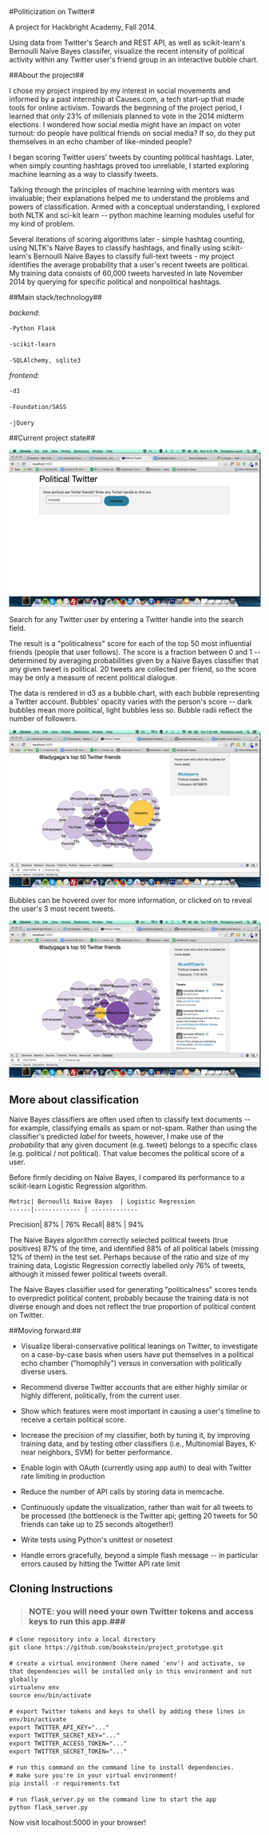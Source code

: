 #Politicization on Twitter#

A project for Hackbright Academy, Fall 2014.

Using data from Twitter's Search and REST API, as well as scikit-learn's Bernoulli Naive Bayes classifer, visualize the recent intensity of political activity within any Twitter user's friend group in an interactive bubble chart.

##About the project##

I chose my project inspired by my interest in social movements and informed by a past internship at Causes.com, a tech start-up that made tools for online activism. Towards the beginning of the project period, I learned that only 23% of millenials planned to vote in the 2014 midterm elections. I wondered how social media might have an impact on voter turnout: do people have political friends on social media? If so, do they put themselves in an echo chamber of like-minded people?

I began scoring Twitter users' tweets by counting political hashtags. Later, when simply counting hashtags proved too unreliable, I started exploring machine learning as a way to classify tweets.

Talking through the principles of machine learning with mentors was invaluable; their explanations helped me to understand the problems and powers of classification. Armed with a conceptual understanding, I explored both NLTK and sci-kit learn -- python machine learning modules useful for my kind of problem.

Several iterations of scoring algorithms later - simple hashtag counting, using NLTK's Naive Bayes to classify hashtags, and finally using scikit-learn's Bernoulli Naive Bayes to classify full-text tweets - my project identifies the average probability that a user's recent tweets are political. My training data consists of 60,000 tweets harvested in late November 2014 by querying for specific political and nonpolitical hashtags.


##Main stack/technology##

_backend_:

    -Python Flask

    -scikit-learn

    -SQLAlchemy, sqlite3

_frontend_:

    -d3

    -Foundation/SASS

    -jQuery



##Current project state##

![ScreenShot](/static/images/scrn_cap1.png "Landing Page")

Search for any Twitter user by entering a Twitter handle into the search field.

The result is a "politicalness" score for each of the top 50 most influential friends (people that user follows). The score is a fraction between 0 and 1 -- determined by averaging probabilities given by a Naive Bayes classifier that any given tweet is political. 20 tweets are collected per friend, so the score may be only a measure of recent political dialogue.

The data is rendered in d3 as a bubble chart, with each bubble representing a Twitter account. Bubbles' opacity varies with the person's score -- dark bubbles mean more political, light bubbles less so. Bubble radii reflect the number of followers.

![ScreenShot](/static/images/scrn_cap4.png "On hover")

Bubbles can be hovered over for more information, or clicked on to reveal the user's 3 most recent tweets.

![ScreenShot](/static/images/scrn_cap5.png "On click")

## More about classification ##

Naive Bayes classifiers are often used often to classify text documents -- for example, classifying emails as spam or not-spam. Rather than using the classifier's predicted _label_ for tweets, however, I make use of the _probability_ that any given document (e.g. tweet) belongs to a specific class (e.g. political / not political). That value becomes the political score of a user.

Before firmly deciding on Naive Bayes, I compared its performance to a scikit-learn Logistic Regression algorithm.

    Metric| Bernoulli Naive Bayes  | Logistic Regression
    ------|------------- | -------------
 Precision| 87%          |  76%
    Recall| 88%          |  94%

The Naive Bayes algorithm correctly selected political tweets (true positives) 87% of the time, and identified 88% of all political labels (missing 12% of them) in the test set. Perhaps because of the ratio and size of my training data, Logistic Regression correctly labelled only 76% of tweets, although it missed fewer political tweets overall.

The Naive Bayes classifier used for generating "politicalness" scores tends to overpredict political content, probably because the training data is not diverse enough and does not reflect the true proportion of political content on Twitter.


##Moving forward:##

 - Visualize liberal-conservative political leanings on Twitter, to investigate on a case-by-case basis when users have put themselves in a political echo chamber ("homophily") versus in conversation with politically diverse users.

 - Recommend diverse Twitter accounts that are either highly similar or highly different, politically, from the current user.

 - Show which features were most important in causing a user's timeline to receive a certain political score.

 - Increase the precision of my classifier, both by tuning it, by improving training data, and by testing other classifiers (i.e., Multinomial Bayes, K-near neighbors, SVM) for better performance.

 - Enable login with OAuth (currently using app auth) to deal with Twitter rate limiting in production

 - Reduce the number of API calls by storing data in memcache.

 - Continuously update the visualization, rather than wait for all tweets to be processed (the bottleneck is the Twitter api; getting 20 tweets for 50 friends can take up to 25 seconds altogether!)

 - Write tests using Python's unittest or nosetest

 - Handle errors gracefully, beyond a simple flash message -- in particular errors caused by hitting the Twitter API rate limit


## Cloning Instructions ##

> ### NOTE: you will need your own Twitter tokens and access keys to run this app.###

    # clone repository into a local directory
    git clone https://github.com/bookstein/project_prototype.git

    # create a virtual environment (here named 'env') and activate, so that dependencies will be installed only in this environment and not globally
    virtualenv env
    source env/bin/activate

    # export Twitter tokens and keys to shell by adding these lines in env/bin/activate
    export TWITTER_API_KEY="..."
    export TWITTER_SECRET_KEY="..."
    export TWITTER_ACCESS_TOKEN="..."
    export TWITTER_SECRET_TOKEN="..."

    # run this command on the command line to install dependencies.
    # make sure you're in your virtual environment!
    pip install -r requirements.txt

    # run flask_server.py on the command line to start the app
    python flask_server.py

Now visit localhost:5000 in your browser!
